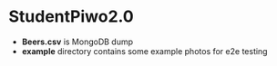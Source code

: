# StudentPiwo2.0

- **Beers.csv** is MongoDB dump
- **example** directory contains some example photos for e2e testing 